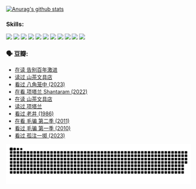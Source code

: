 
[![Anurag's github stats](https://github-readme-stats.vercel.app/api?username=w940853815)](https://github.com/anuraghazra/github-readme-stats)

### Skills:

<code><img height="32" src="https://cdn.jsdelivr.net/npm/simple-icons@v5/icons/python.svg"></code>
<code><img height="32" src="https://cdn.jsdelivr.net/npm/simple-icons@v5/icons/javascript.svg"></code>
<code><img height="32" src="https://cdn.jsdelivr.net/npm/simple-icons@v5/icons/django.svg"></code>
<code><img height="32" src="https://cdn.jsdelivr.net/npm/simple-icons@v5/icons/flask.svg"></code>
<code><img height="32" src="https://cdn.jsdelivr.net/npm/simple-icons@v5/icons/vuetify.svg"></code>
<code><img height="32" src="https://cdn.jsdelivr.net/npm/simple-icons@v5/icons/git.svg"></code>
<code><img height="32" src="https://cdn.jsdelivr.net/npm/simple-icons@v5/icons/docker.svg"></code>
<code><img height="32" src="https://cdn.jsdelivr.net/npm/simple-icons@v5/icons/postgresql.svg"></code>
<code><img height="32" src="https://cdn.jsdelivr.net/npm/simple-icons@v5/icons/elasticsearch.svg"></code>
<code><img height="32" src="https://cdn.jsdelivr.net/npm/simple-icons@v5/icons/macos.svg"></code>
<code><img height="32" src="https://cdn.jsdelivr.net/npm/simple-icons@v5/icons/linux.svg"></code>

### 🗣 豆瓣:

<!-- DOUBAN-ACTIVITIES:START -->
- [在读 告别百年激进](https://www.douban.com/people/136069238/status/4374953075/?_i=95003512)
- [读过 山茶文具店](https://www.douban.com/people/136069238/status/4374952154/?_i=95003512)
- [看过 八角笼中‎ (2023)](https://www.douban.com/people/136069238/status/4367541707/?_i=95003512)
- [在看 项塔兰 Shantaram‎ (2022)](https://www.douban.com/people/136069238/status/4365497032/?_i=95003512)
- [在读 山茶文具店](https://www.douban.com/people/136069238/status/4364620725/?_i=95003512)
- [读过 项塔兰](https://www.douban.com/people/136069238/status/4364620288/?_i=95003512)
- [看过 老井‎ (1986)](https://www.douban.com/people/136069238/status/4362366672/?_i=95003512)
- [在看 毛骗 第二季‎ (2011)](https://www.douban.com/people/136069238/status/4355752869/?_i=95003512)
- [看过 毛骗 第一季‎ (2010)](https://www.douban.com/people/136069238/status/4355752667/?_i=95003512)
- [看过 孤注一掷‎ (2023)](https://www.douban.com/people/136069238/status/4354774568/?_i=95003512)
<!-- DOUBAN-ACTIVITIES:END -->


![Snake animation](https://raw.githubusercontent.com/w940853815/w940853815/output/github-contribution-grid-snake.svg)

<!--
**w940853815/w940853815** is a ✨ _special_ ✨ repository because its `README.md` (this file) appears on your GitHub profile.

Here are some ideas to get you started:

- 🔭 I’m currently working on ...
- 🌱 I’m currently learning ...
- 👯 I’m looking to collaborate on ...
- 🤔 I’m looking for help with ...
- 💬 Ask me about ...
- 📫 How to reach me: ...
- 😄 Pronouns: ...
- ⚡ Fun fact: ...
-->
